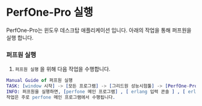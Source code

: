 # PerfOne-Pro 실행
PerfOne-Pro는 윈도우 데스크탑 애플리케이션 입니다.
아래의 작업을 통해 퍼프원을 실행 합니다.

### 퍼프원 실행
1. `퍼프원 실행` 을 위해 다음 작업을 수행합니다.
```erlang
Manual Guide of 퍼프원 실행
TASK: [window 시작] -> [모든 프로그램] -> [그리드원 성능시험툴] -> [PerfOne-Pro V3 클릭]
INFO: 퍼프원을 실행하면, [perfone 메인 프로그램] , [ erlang 입력 콘솔 ] , [ erlang 출력 콘솔 ] 이 실행 됩니다.  
작업은 주로 perfone 메인 프로그램에서 수행됩니다. 
```
